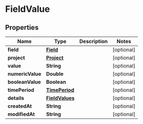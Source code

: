 
# FieldValue

## Properties
Name | Type | Description | Notes
------------ | ------------- | ------------- | -------------
**field** | [**Field**](Field.md) |  |  [optional]
**project** | [**Project**](Project.md) |  |  [optional]
**value** | **String** |  |  [optional]
**numericValue** | **Double** |  |  [optional]
**booleanValue** | **Boolean** |  |  [optional]
**timePeriod** | [**TimePeriod**](TimePeriod.md) |  |  [optional]
**details** | [**FieldValues**](FieldValues.md) |  |  [optional]
**createdAt** | **String** |  |  [optional]
**modifiedAt** | **String** |  |  [optional]



